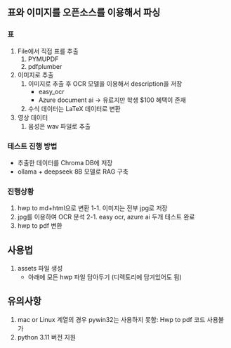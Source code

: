 ## 표와 이미지를 오픈소스를 이용해서 파싱

### 표

1. File에서 직접 표를 추출
   1. PYMUPDF
   2. pdfplumber
2. 이미지로 추출
   1. 이미지로 추출 후 OCR 모델을 이용해서 description을 저장
      - easy_ocr
      - Azure document ai -> 유료지만 학생 $100 혜택이 존재
   2. 수식 데이터는 LaTeX 데이터로 변환
3. 영상 데이터
   1. 음성은 wav 파일로 추출

### 테스트 진행 방법

- 추출한 데이터를 Chroma DB에 저장
- ollama + deepseek 8B 모델로 RAG 구축

### 진행상황

1. hwp to md+html으로 변환
   1-1. 이미지는 전부 jpg로 저장
2. jpg를 이용하여 OCR 분석
   2-1. easy ocr, azure ai 두개 테스트 완료
3. hwp to pdf 변환

## 사용법

1. assets 파일 생성
   - 아래에 모든 hwp 파일 담아두기 (디렉토리에 담겨있어도 됨)

## 유의사항

1. mac or Linux 계열의 경우 pywin32는 사용하지 못함: Hwp to pdf 코드 사용불가
2. python 3.11 버전 지원

